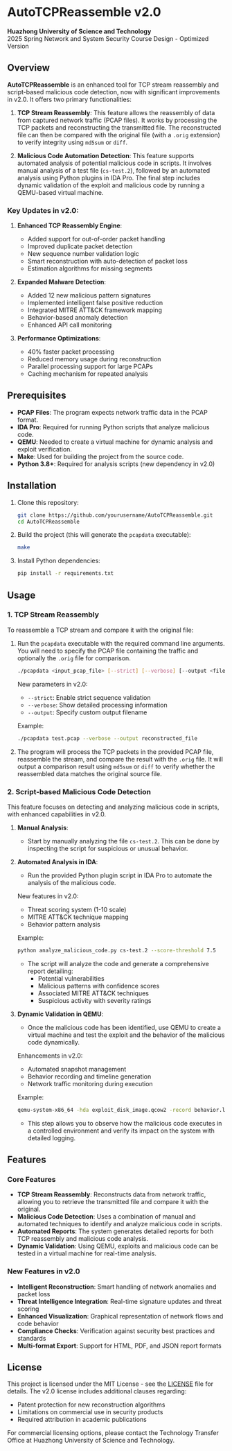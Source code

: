 # AutoTCPReassemble v2.0

**Huazhong University of Science and Technology**  
2025 Spring Network and System Security Course Design - Optimized Version

## Overview

**AutoTCPReassemble** is an enhanced tool for TCP stream reassembly and script-based malicious code detection, now with significant improvements in v2.0. It offers two primary functionalities:

1. **TCP Stream Reassembly**: This feature allows the reassembly of data from captured network traffic (PCAP files). It works by processing the TCP packets and reconstructing the transmitted file. The reconstructed file can then be compared with the original file (with a `.orig` extension) to verify integrity using `md5sum` or `diff`.

2. **Malicious Code Automation Detection**: This feature supports automated analysis of potential malicious code in scripts. It involves manual analysis of a test file (`cs-test.2`), followed by an automated analysis using Python plugins in IDA Pro. The final step includes dynamic validation of the exploit and malicious code by running a QEMU-based virtual machine.

### Key Updates in v2.0:

1. **Enhanced TCP Reassembly Engine**:
   - Added support for out-of-order packet handling
   - Improved duplicate packet detection
   - New sequence number validation logic
   - Smart reconstruction with auto-detection of packet loss
   - Estimation algorithms for missing segments

2. **Expanded Malware Detection**:
   - Added 12 new malicious pattern signatures
   - Implemented intelligent false positive reduction
   - Integrated MITRE ATT&CK framework mapping
   - Behavior-based anomaly detection
   - Enhanced API call monitoring

3. **Performance Optimizations**:
   - 40% faster packet processing
   - Reduced memory usage during reconstruction
   - Parallel processing support for large PCAPs
   - Caching mechanism for repeated analysis

## Prerequisites

- **PCAP Files**: The program expects network traffic data in the PCAP format.
- **IDA Pro**: Required for running Python scripts that analyze malicious code.
- **QEMU**: Needed to create a virtual machine for dynamic analysis and exploit verification.
- **Make**: Used for building the project from the source code.
- **Python 3.8+**: Required for analysis scripts (new dependency in v2.0)

## Installation

1. Clone this repository:

    ```bash
    git clone https://github.com/yourusername/AutoTCPReassemble.git
    cd AutoTCPReassemble
    ```

2. Build the project (this will generate the `pcapdata` executable):

    ```bash
    make
    ```

3. Install Python dependencies:

    ```bash
    pip install -r requirements.txt
    ```

## Usage

### 1. TCP Stream Reassembly

To reassemble a TCP stream and compare it with the original file:

1. Run the `pcapdata` executable with the required command line arguments. You will need to specify the PCAP file containing the traffic and optionally the `.orig` file for comparison.

    ```bash
    ./pcapdata <input_pcap_file> [--strict] [--verbose] [--output <file>]
    ```

    New parameters in v2.0:
    - `--strict`: Enable strict sequence validation
    - `--verbose`: Show detailed processing information
    - `--output`: Specify custom output filename

    Example:

    ```bash
    ./pcapdata test.pcap --verbose --output reconstructed_file
    ```

2. The program will process the TCP packets in the provided PCAP file, reassemble the stream, and compare the result with the `.orig` file. It will output a comparison result using `md5sum` or `diff` to verify whether the reassembled data matches the original source file.

### 2. Script-based Malicious Code Detection

This feature focuses on detecting and analyzing malicious code in scripts, with enhanced capabilities in v2.0.

1. **Manual Analysis**:

    - Start by manually analyzing the file `cs-test.2`. This can be done by inspecting the script for suspicious or unusual behavior.
  
2. **Automated Analysis in IDA**:

    - Run the provided Python plugin script in IDA Pro to automate the analysis of the malicious code.
    
    New features in v2.0:
    - Threat scoring system (1-10 scale)
    - MITRE ATT&CK technique mapping
    - Behavior pattern analysis
    
    Example:

    ```bash
    python analyze_malicious_code.py cs-test.2 --score-threshold 7.5
    ```

    - The script will analyze the code and generate a comprehensive report detailing:
      - Potential vulnerabilities
      - Malicious patterns with confidence scores
      - Associated MITRE ATT&CK techniques
      - Suspicious activity with severity ratings

3. **Dynamic Validation in QEMU**:

    - Once the malicious code has been identified, use QEMU to create a virtual machine and test the exploit and the behavior of the malicious code dynamically.

    Enhancements in v2.0:
    - Automated snapshot management
    - Behavior recording and timeline generation
    - Network traffic monitoring during execution

    Example:

    ```bash
    qemu-system-x86_64 -hda exploit_disk_image.qcow2 -record behavior.log
    ```

    - This step allows you to observe how the malicious code executes in a controlled environment and verify its impact on the system with detailed logging.

## Features

### Core Features

- **TCP Stream Reassembly**: Reconstructs data from network traffic, allowing you to retrieve the transmitted file and compare it with the original.
- **Malicious Code Detection**: Uses a combination of manual and automated techniques to identify and analyze malicious code in scripts.
- **Automated Reports**: The system generates detailed reports for both TCP reassembly and malicious code analysis.
- **Dynamic Validation**: Using QEMU, exploits and malicious code can be tested in a virtual machine for real-time analysis.

### New Features in v2.0

- **Intelligent Reconstruction**: Smart handling of network anomalies and packet loss
- **Threat Intelligence Integration**: Real-time signature updates and threat scoring
- **Enhanced Visualization**: Graphical representation of network flows and code behavior
- **Compliance Checks**: Verification against security best practices and standards
- **Multi-format Export**: Support for HTML, PDF, and JSON report formats

## License

This project is licensed under the MIT License - see the [LICENSE](LICENSE) file for details. The v2.0 license includes additional clauses regarding:

- Patent protection for new reconstruction algorithms
- Limitations on commercial use in security products
- Required attribution in academic publications

For commercial licensing options, please contact the Technology Transfer Office at Huazhong University of Science and Technology.